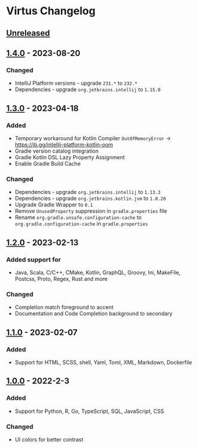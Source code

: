 <!-- Keep a Changelog guide -> https://keepachangelog.com -->

# Virtus Changelog

## [Unreleased]

## [1.4.0] - 2023-08-20

### Changed
- IntelliJ Platform versions - upgrade `231.*` to `232.*`
- Dependencies - upgrade `org.jetbrains.intellij` to `1.15.0`

## [1.3.0] - 2023-04-18

### Added
- Temporary workaround for Kotlin Compiler `OutOfMemoryError` -> https://jb.gg/intellij-platform-kotlin-oom
- Gradle version catalog integration
- Gradle Kotlin DSL Lazy Property Assignment
- Enable Gradle Build Cache

### Changed
- Dependencies - upgrade `org.jetbrains.intellij` to `1.13.3`
- Dependencies - upgrade `org.jetbrains.kotlin.jvm` to `1.8.20`
- Upgrade Gradle Wrapper to `8.1`
- Remove `UnusedProperty` suppression in `gradle.properties` file
- Rename `org.gradle.unsafe.configuration-cache` to `org.gradle.configuration-cache` in `gradle.properties`

## [1.2.0] - 2023-02-13

### Added support for
- Java, Scala, C/C++, CMake, Kotlin, GraphQL, Groovy, Ini, MakeFile, Postcss, Proto, Regex, Rust and more

### Changed
- Completion match foreground to accent
- Documentation and Code Completion background to secondary

## [1.1.0] - 2023-02-07

### Added
- Support for HTML, SCSS, shell, Yaml, Toml, XML, Markdown, Dockerfile

## [1.0.0] - 2022-2-3

### Added
- Support for Python, R, Go, TypeScript, SQL, JavaScript, CSS

### Changed
- UI colors for better contrast

[Unreleased]: https://github.com/vineetver/Virtus/compare/v1.4.0...HEAD
[1.4.0]: https://github.com/vineetver/Virtus/compare/v1.3.0...v1.4.0
[1.3.0]: https://github.com/vineetver/Virtus/compare/v1.2.0...v1.3.0
[1.2.0]: https://github.com/vineetver/Virtus/compare/v1.1.0...v1.2.0
[1.1.0]: https://github.com/vineetver/Virtus/compare/v1.0.0...v1.1.0
[1.0.0]: https://github.com/vineetver/Virtus/commits/v1.0.0
